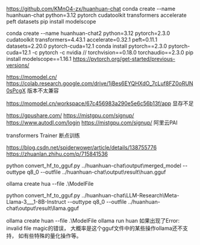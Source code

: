 https://github.com/KMnO4-zx/huanhuan-chat
conda create --name huanhuan-chat python=3.12 pytorch cudatoolkit transformers accelerate peft datasets
pip install modelscope

conda create --name huanhuan-chat2 python=3.12 pytorch=2.3.0 cudatoolkit transformers=4.43.1 accelerate=0.32.1 peft=0.11.1 datasets=2.20.0 pytorch-cuda=12.1
conda install pytorch==2.3.0 pytorch-cuda=12.1 -c pytorch -c nvidia
// torchvision==0.18.0 torchaudio==2.3.0 
pip install modelscope==1.16.1
https://pytorch.org/get-started/previous-versions/


https://momodel.cn/ 
https://colab.research.google.com/drive/1jBes6EYQHXdO_7cLuf8FZ0oRUN0sPcgX
版本不太兼容

https://momodel.cn/workspace/67c456983a290e5e6c56b13f/app
显存不足

https://gpushare.com/
https://mistgpu.com/signup/
https://www.autodl.com/login
https://mistgpu.com/signup/
阿里云PAI


transformers Trainer 断点训练

https://blog.csdn.net/spiderwower/article/details/138755776
https://zhuanlan.zhihu.com/p/715841536


python convert_hf_to_gguf.py ../huanhuan-chat\output\merged_model --outtype q8_0  --outfile ../huanhuan-chat\output\result\huan.gguf

ollama create hua --file .\ModelFile

python convert_hf_to_gguf.py ../huanhuan-chat\LLM-Research\Meta-Llama-3___1-8B-Instruct --outtype q8_0  --outfile ../huanhuan-chat\output\result\llama.gguf


ollama create huan --file .\ModelFile
ollama run huan
如果出现了Error: invalid file magic的错误， 大概率是这个gguf文件中的某些操作ollama还不支持， 如有些特殊的量化操作等。

